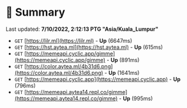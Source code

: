 # 📖 Summary
Last updated: **7/10/2022, 2:12:13 PTG "Asia/Kuala_Lumpur"**

- `GET` [https://lilr.ml](https://lilr.ml) - **Up** (6647ms)
- `GET` [https://hst.aytea.ml](https://hst.aytea.ml) - **Up** (615ms)
- `GET` [https://memeapi.cyclic.app/gimme](https://memeapi.cyclic.app/gimme) - **Up** (891ms)
- `GET` [https://color.aytea.ml/4b31d6.png](https://color.aytea.ml/4b31d6.png) - **Up** (1641ms)
- `GET` [https://memeapi.cyclic.app](https://memeapi.cyclic.app) - **Up** (796ms)
- `GET` [https://memeapi.aytea14.repl.co/gimme](https://memeapi.aytea14.repl.co/gimme) - **Up** (995ms)
